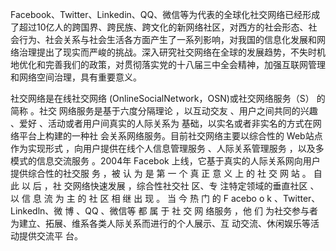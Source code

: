Facebook、Twitter、Linkedin、QQ、微信等为代表的全球化社交网络已经形成了超过10亿人的跨国界、跨民族、跨文化的新网络社区，对西方的社会形态、社会行为、社会关系与社会生活各方面产生了一系列影响，对我国的信息化发展和网络治理提出了现实而严峻的挑战。深入研究社交网络在全球的发展趋势，不失时机地优化和完善我们的政策，对贯彻落实党的十八届三中全会精神，加强互联网管理和网络空间治理，具有重要意义。

社交网络是在线社交网络 (OnlineSocialNetwork，OSN)或社交网络服务（S） 的简称 。社交 网络服务是基于六度分隔理论 ，以互动交友 、用户之间共同的兴趣 、爱好 、活动或者用户间真实的人际关系为 基础，以实名或者非实名的方式在网络平台上构建的一种社 会关系网络服务。目前社交网络主要以综合性的 Web站点作为实现形式 ，向用户提供在线个人信息管理服务 、人际关系管理服务 ，以及多模式的信息交流服务 。2004年 Facebok 上线，它基于真实的人际关系网向用户提供综合性的社交服 务 ，被 认 为 是 第 一 个 真 正 意 义 上 的 社 交 网 站 。 自 此 以 后 ，社 交网络快速发展 ，综合性社交社 区、专 注特定领域的垂直社区 、 以 信 息 流 为 主 的 社 区 相 继 出 现 。 当 今 热 门 的 F acebo o k 、Twitter、Linkedln、微 博  、QQ 、微信等 都 属 于 社 交 网 络服务 ，他 们 为社交参与者为建立、拓展、维系各类人际关系而进行的个人展示、互 动交流、休闲娱乐等活动提供交流平 台。



